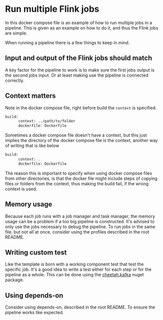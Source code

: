 # Run multiple Flink jobs

In this docker compose file is an example of how to run multiple jobs in a pipeline. This is given as an example on how to do it, and thus the Flink jobs are simple.

When running a pipeline there is a few things to keep in mind.

## Input and output of the Flink jobs should match

A key factor for the pipeline to work is to make sure the first jobs output is the second jobs input. Or at least making use the pipeline is connected correctly.

## Context matters

Note in the docker compose file, right before build the ```context``` is specified.

```bash
build:
      context: ../path/to/folder
      dockerfile: Dockerfile
```

Sometimes a docker compose file doesn't have a context, but this just implies the directory of the docker compose file is the context, another way of writing that is like below

```bash
build:
      context: .
      dockerfile: Dockerfile
```

The reason this is important to specify when using docker compose files from other directories, is that the docker file might include steps of copying files or folders from the context, thus making the build fail, if the wrong context is used.

## Memory usage

Because each job runs with a job manager and task manager, the memory usage can be a problem if a too big pipeline is constructed. It's advised to only use the jobs necessary to debug the pipeline. To run jobs in the same file, but not all at once, consider using the profiles described in the root README.

## Writing custom test

Like the template is born with a working component test that test the specific job. It's a good idea to write a test either for each step or for the pipeline as a whole. This can be done using the [cheetah.kafka](https://docs.cheetah.trifork.dev/libraries/cheetah-lib-shared-dotnet/articles/Cheetah.Kafka/TestingWithCheetahKafka.html) nuget package.

## Using depends-on

Consider using depends-on, described in the root README. To ensure the pipeline works like expected.
